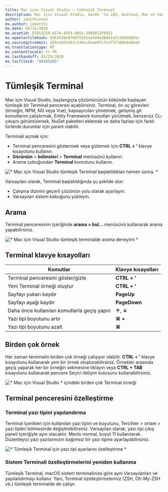 ```yaml
---
title: Mac için Visual Studio – tümleşik Terminal
description: Mac için Visual Studio, macOS 'ta iOS, Android, Mac ve Xamarin. Forms için ASP.NET Core Web siteleri ve Xamarin projeleri gibi .NET uygulamaları oluşturmaya yönelik tümleşik bir geliştirme ortamı sağlar.
author: jmatthiesen
ms.author: jomatthi
ms.date: 05/14/2020
ms.assetid: EFD53CE9-8174-4FE4-8863-2984D22FD921
ms.openlocfilehash: d362938e8f0075591ea5d4ed8461d11395680b5c
ms.sourcegitcommit: d20ce855461c240ac5eee0fcfe373f166b4a04a9
ms.translationtype: MT
ms.contentlocale: tr-TR
ms.lasthandoff: 05/29/2020
ms.locfileid: "84185205"
---
```

# <a name="integrated-terminal"></a>Tümleşik Terminal
Mac için Visual Studio, başlangıçta çözümünüzün kökünde başlayan tümleşik bir Terminal penceresi açabilirsiniz. Terminal, ön uç görevleri (örneğin, NPM, NG veya Vue), kapsayıcıları yönetmek, gelişmiş git komutlarını çalıştırmak, Entity Framework komutları yürütmek, benzersiz CLı çıkışını görüntülemek, NuGet paketleri eklemek ve daha fazlası için farklı türlerde durumlar için yararlı olabilir. 

Terminali açmak için:
- Terminal penceresini göstermek veya gizlemek için **CTRL + '** klavye kısayolunu kullanın.
- **Görünüm** \> **bölmeleri** \> **Terminal** menüsünü kullanın.
- Arama çubuğundan **Terminal** komutunu kullanın.

![* Mac için Visual Studio tümleşik Terminal başlatıldıktan hemen sonra. *](media/integrated-terminal-intro.png)

Varsayılan olarak, Terminal başlatıldığında şu şekilde olur:
- Çalışma dizinini geçerli çözümün yolu olarak ayarlayın.
- Varsayılan sistem kabuğunu yükleyin.

## <a name="search"></a>Arama
Terminal penceresinin içeriğinde **arama > bul...** menüsünü kullanarak arama yapabilirsiniz.

![* Mac için Visual Studio tümleşik terminalde arama deneyimi *](media/integrated-terminal-search.png)

## <a name="terminal-keyboard-shortcuts"></a>Terminal klavye kısayolları
|Komutlar|Klavye kısayolları|
|-|-|
|Terminal penceresini göster/gizle|**CTRL + '**|
|Yeni Terminal örneği oluştur|**CTRL + '**|
|Sayfayı yukarı kaydır|**PageUp**|
|Sayfayı aşağı kaydır|**PageDown**|
|Daha önce kullanılan komutlarla geçiş yapın|**↑**, **↓**|
|Yazı tipi boyutunu artır|**⌘ +**|
|Yazı tipi boyutunu azalt|**⌘**|

## <a name="multiple-instances"></a>Birden çok örnek
Her zaman terminalin birden çok örneği çalışıyor olabilir. **CTRL + '** klavye kısayolunu kullanarak yeni bir örnek oluşturabilirsiniz. Örnekler arasında geçiş yaparak her bir örneğin sekmesine tıklayın veya **CTRL + TAB** kısayolunu kullanarak pencere Seçici iletişim kutusunu kullanabilirsiniz.

![* Mac için Visual Studio * içindeki birden çok Terminal örneği](media/integrated-terminal-multiple-instances.png) 

## <a name="customizing-the-terminal-window"></a>Terminal penceresini özelleştirme
### <a name="configuring-the-terminal-font"></a>Terminal yazı tipini yapılandırma
Terminal Içerikleri için kullanılan yazı tipini ve boyutunu, Tercihler > ortam > yazı tipleri bölmesinde değiştirebilirsiniz. Varsayılan olarak, yazı tipi çıkış paneli Içeriğiyle aynı olacaktır. Menlo normal, boyut 11 kullanılarak. Düzenleyici yazı yazılarınızın bağımsız bir yazı tipine ayarlayabilirsiniz.

![* Tümleşik Terminal için yazı tipi ayarlarını özelleştirme *](media/integrated-terminal-change-font.png)

### <a name="reusing-system-terminal-customizations"></a>Sistem Terminali özelleştirmelerini yeniden kullanma
Tümleşik Terminal, macOS sistem terminalinize göre aynı Varsayılanları ve yapılandırmayı kullanır. Yani, Terminal özelleştirmeleriniz (ZSH, Oh-My-ZSH vb.) tümleşik terminalde de çalışır.
